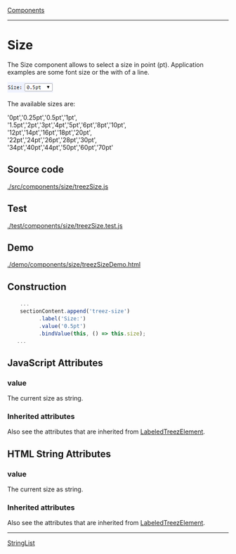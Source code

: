 [Components](../components.md)

----

# Size
		
The Size component allows to select a size in point (pt). Application examples are some font size or the with of a line. 
	
![](../../images/treezSize.png)

The available sizes are:

'0pt','0.25pt','0.5pt','1pt',<br> 
'1.5pt','2pt','3pt','4pt','5pt','6pt','8pt','10pt',<br>
'12pt','14pt','16pt','18pt','20pt',<br>
'22pt','24pt','26pt','28pt','30pt',<br>
'34pt','40pt','44pt','50pt','60pt','70pt'<br>
		
## Source code

[./src/components/size/treezSize.js](../../../src/components/size/treezSize.js)

## Test

[./test/components/size/treezSize.test.js](../../../test/components/size/treezSize.test.js)

## Demo

[./demo/components/size/treezSizeDemo.html](../../../demo/components/size/treezSizeDemo.html)

## Construction

```javascript
    ...
    sectionContent.append('treez-size')
		  .label('Size:')		  
		  .value('0.5pt')		
		  .bindValue(this, () => this.size);	
   ...
```

## JavaScript Attributes

### value

The current size as string. 

### Inherited attributes

Also see the attributes that are inherited from [LabeledTreezElement](../labeledTreezElement.md#value).


## HTML String Attributes

### value

The current size as string.

### Inherited attributes

Also see the attributes that are inherited from [LabeledTreezElement](../labeledTreezElement.md#value-1).


----

[StringList](../stringList/stringList.md)
